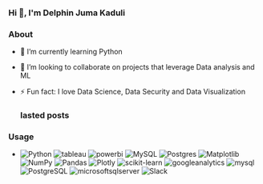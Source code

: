 ### Hi 👋, I'm Delphin Juma Kaduli

### About 
- 🌱 I’m currently learning Python 
-  👯 I’m looking to collaborate on projects that leverage Data analysis and ML
- ⚡ Fun fact: I love Data Science, Data Security and Data Visualization
  ### lasted posts


  ### 
### Usage
- ![Python](https://img.shields.io/badge/python-3670A0?style=for-the-badge&logo=python&logoColor=ffdd54) ![tableau](https://img.shields.io/badge/Tableau-E97627?style=for-the-badge&logo=Tableau&logoColor=white) ![powerbi](https://img.shields.io/badge/power_bi-F2C811?style=for-the-badge&logo=powerbi&logoColor=black) ![MySQL](https://img.shields.io/badge/mysql-%2300f.svg?style=for-the-badge&logo=mysql&logoColor=white) ![Postgres](https://img.shields.io/badge/postgres-%23316192.svg?style=for-the-badge&logo=postgresql&logoColor=white) ![Matplotlib](https://img.shields.io/badge/Matplotlib-%23ffffff.svg?style=for-the-badge&logo=Matplotlib&logoColor=black) ![NumPy](https://img.shields.io/badge/numpy-%23013243.svg?style=for-the-badge&logo=numpy&logoColor=white) ![Pandas](https://img.shields.io/badge/pandas-%23150458.svg?style=for-the-badge&logo=pandas&logoColor=white) ![Plotly](https://img.shields.io/badge/Plotly-%233F4F75.svg?style=for-the-badge&logo=plotly&logoColor=white) ![scikit-learn](https://img.shields.io/badge/scikit--learn-%23F7931E.svg?style=for-the-badge&logo=scikit-learn&logoColor=white) ![googleanalytics](https://img.shields.io/badge/Google%20Analytics-E37400?style=for-the-badge&logo=google%20analytics&logoColor=white) ![mysql](https://img.shields.io/badge/MySQL-005C84?style=for-the-badge&logo=mysql&logoColor=white) ![PostgreSQL](https://img.shields.io/badge/PostgreSQL-316192?style=for-the-badge&logo=postgresql&logoColor=white) ![microsoftsqlserver](https://img.shields.io/badge/Microsoft%20SQL%20Server-CC2927?style=for-the-badge&logo=microsoft%20sql%20server&logoColor=white) ![Slack](https://img.shields.io/badge/Slack-4A154B?style=for-the-badge&logo=slack&logoColor=white)
<!-- ### My Stats ->
<!-- ![DelphinKdl's GitHub stats](https://github-readme-stats.vercel.app/api?username=DelphinKdl&theme=transparent&show_icons=true) ->
